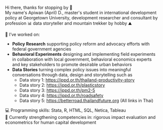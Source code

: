 Hi there, thanks for stopping by 👋
<br />
My name's Apiwan (April) D., master's student in international development policy at Georgetown University, development researcher and consultant by profession 📊 data storyteller and mountain trekker by hobby ⛰️

📌 I’ve worked on:
- **Policy Research** supporting policy reform and advocacy efforts with federal government agencies
- **Behavioral Experiments** designing and implementing field experiments in collaboration with local government, behavioral economics experts and key stakeholders to promote desirable urban behaviors
- **Data Stories** turning complex policy issues into meaningful conversations through data, design and storytelling such as
    - Data story 1: <a href="https://ippd.or.th/thailand-productivity-story" target="_blank" > https://ippd.or.th/thailand-productivity-story </a>
    - Data story 2: <a href="https://ippd.or.th/plasticstory" target="_blank" > https://ippd.or.th/plasticstory </a>
    - Data story 3: <a href="https://ippd.or.th/pm2-5)" target="_blank" > https://ippd.or.th/pm2-5</a>
    - Data story 4: <a href="https://ippd.or.th/roadsafety" target="_blank" > https://ippd.or.th/roadsafety </a>
    - Data story 5: <a href="https://betterroad.thailandfuture.org" target="_blank" > https://betterroad.thailandfuture.org </a> (All links in Thai)

💻 Programming skills: Stata, R, HTML, SQL, Netica, Tableau <br />
🌱 Currently strengthening competencies in: rigorous impact evaluation and econometrics for human capital development <br />
